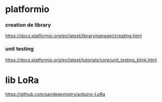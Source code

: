 # platformio

### creation de library 

https://docs.platformio.org/en/latest/librarymanager/creating.html

### unit testing 

https://docs.platformio.org/en/latest/tutorials/core/unit_testing_blink.html

# lib LoRa

https://github.com/sandeepmistry/arduino-LoRa
